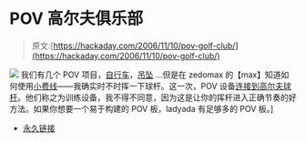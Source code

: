 # POV 高尔夫俱乐部

> 原文:[https://hackaday.com/2006/11/10/pov-golf-club/](https://hackaday.com/2006/11/10/pov-golf-club/)

![](../Images/d903156575f02bbf8ff3f80f183913c1.png)
我们有几个 POV 项目，[自行车](http://www.hackaday.com/2005/03/18/bicycle-wheel-pov/)，[吊坠](http://www.hackaday.com/2006/02/04/pov-pendant/) …但是在 zedomax 的【max】知道如何使用[小费线](http://www.hackaday.com/contact/tips/)——我确实时不时挥一下球杆。这一次，POV 设备[连接到高尔夫球杆](http://zedomax.com/blog/zedomax-diy118-howto-make-a-golf-club-pov-training-aid/)。他们称之为训练设备，我不得不同意，因为这是让你的挥杆进入正确节奏的好方法。如果你想要一个易于构建的 POV 板，ladyada 有足够多的 POV 板。]

*   [永久链接](http://zedomax.com/blog/zedomax-diy118-howto-make-a-golf-club-pov-training-aid/)